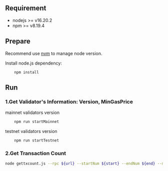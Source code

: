 ## Requirement

- nodejs >= v16.20.2
- npm >=  v8.19.4

## Prepare
Recommend use [nvm](https://github.com/nvm-sh/nvm) to manage node version.

Install node.js dependency:
```shell script
    npm install
```
## Run
### 1.Get Validator's Information: Version, MinGasPrice
mainnet validators version
```bash
    npm run startMainnet
```
testnet validators version
```bash
    npm run startTestnet
```

### 2.Get Transaction Count
```bash
node gettxcount.js --rpc ${url} --startNum ${start} --endNum ${end} --miner ${miner} (optional)
```